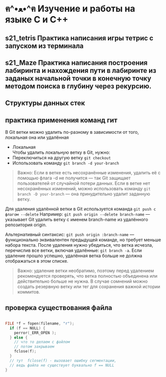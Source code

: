 # ฅ^•ﻌ•^ฅ   Изучение и работы на языке С и С++


## s21_tetris Практика написания игры тетрис с запуском из терминала

## s21_Maze Практика написания построения лабиринта и нахождения пути в лабиринте из заданых начальной точки в конечную точку методом поиска в глубину через рекурсию. 

## Структуры данных стек 
          
## практика применения команд гит  
В Git ветки можно удалить по-разному в зависимости от того, локальная она или удалённая  
 - Локальная  
Чтобы удалить локальную ветку в Git, нужно: 
 - Переключиться на другую ветку `git checkout`  
 - Использовать команду `git branch -d your-branch`   

 > Важно: Если в ветке есть несохранённые изменения, удалить её с помощью флага -d не получится — так Git защищает пользователей от случайной потери данных. Если в ветке нет несохранённых изменений, можно использовать команду `git branch -D your-branch` — она принудительно удалит заданную ветку.
 
Для удаления удалённой ветки в Git используется команда `git push с флагом --delete`  Например: `git push origin --delete branch-name` — указывает Git удалить ветку с именем branch-name из удалённого репозитория origin. 

Альтернативный синтаксис:  `git push origin :branch-name` — функционально эквивалентен предыдущей команде, но требует меньше набора текста. 
После удаления нужно убедиться, что ветка исчезла, перечислив все ветки, включая удалённые: `git branch -a`. Если удаление прошло успешно, удалённая ветка больше не должна отображаться в этом списке. 

> Важно: удаление ветки необратимо, поэтому перед удалением рекомендуется проверять, что ветка полностью объединена или действительно больше не нужна. В случае сомнений можно создать резервную ветку или тег для сохранения важной истории коммитов. 

## проверка существования файла 

```c

FILE *f = fopen(filename, "r");
  if (f == NULL) {
    perror(_ERR_OPEN );
  } else {
    // что то делаем с файлом 
    // потом закрываем 
    fclose(f);
  }
  // тут  fclose(f) - вызовает ошибку сегментации,
  // ведь файла не существует буквально f == NULL
}
```
